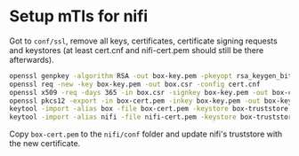 # Setup mTls for nifi
Got to `conf/ssl`, remove all keys, certificates, certificate signing requests and keystores (at least cert.cnf and nifi-cert.pem should still be there afterwards).
```bash
openssl genpkey -algorithm RSA -out box-key.pem -pkeyopt rsa_keygen_bits:4096
openssl req -new -key box-key.pem -out box.csr -config cert.cnf
openssl x509 -req -days 365 -in box.csr -signkey box-key.pem -out box-cert.pem -extensions v3_req -extfile cert.cnf
openssl pkcs12 -export -in box-cert.pem -inkey box-key.pem -out box-keystore.p12 -name box -password pass:password
keytool -import -alias box -file box-cert.pem -keystore box-truststore.p12 -storepass truststore-password -storetype PKCS12
keytool -import -alias nifi -file nifi-cert.pem -keystore box-truststore.p12 -storepass truststore-password -storetype PKCS12
```

Copy `box-cert.pem` to the `nifi/conf` folder and update nifi's truststore with the new certificate.